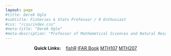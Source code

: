 ```yaml
---
layout: page
#title: Derek Ogle
#subtitle: Fisheries & Stats Professor / R Enthusiast
#css: "/css/index.css"
#meta-title: "Derek Ogle"
#meta-description: "Professor of Mathemetical Sciences and Natural Resources at Northland College."
---
```


<div style="text-align:center">
<strong>Quick Links:</strong> &nbsp;&nbsp; 
<a href="http://derekogle.com/fishR/" role="button" class="btn btn-primary">fishR</a> 
<a href="http://derekogle.com/IFAR/" role="button" class="btn btn-primary">IFAR Book</a> 
<a href="http://derekogle.com/NCMTH107/" role="button" class="btn btn-primary">MTH107</a> 
<a href="http://derekogle.com/NCMTH207/" role="button" class="btn btn-primary">MTH207</a> 
</div>
